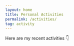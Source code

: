 ```yaml
---
layout: home
title: Personal Activities
permalink: /activities/
tag: activity
---
```


Here are my recent activities 👇

